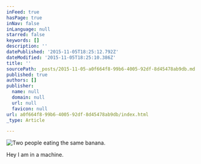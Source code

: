 ```yaml
---
inFeed: true
hasPage: true
inNav: false
inLanguage: null
starred: false
keywords: []
description: ''
datePublished: '2015-11-05T18:25:12.792Z'
dateModified: '2015-11-05T18:25:10.386Z'
title: ''
sourcePath: _posts/2015-11-05-a0f664f8-99b6-4005-92df-8d45478ab9db.md
published: true
authors: []
publisher:
  name: null
  domain: null
  url: null
  favicon: null
url: a0f664f8-99b6-4005-92df-8d45478ab9db/index.html
_type: Article

---
```

![Two people eating the same banana.](https://the-grid-user-content.s3-us-west-2.amazonaws.com/b594e558-211d-43f0-9ee4-05b6805d2686.png)

Hey I am in a machine.